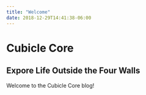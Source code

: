 ```yaml
---
title: "Welcome"
date: 2018-12-29T14:41:38-06:00
---
```


Cubicle Core
============

## Expore Life Outside the Four Walls

Welcome to the Cubicle Core blog!

